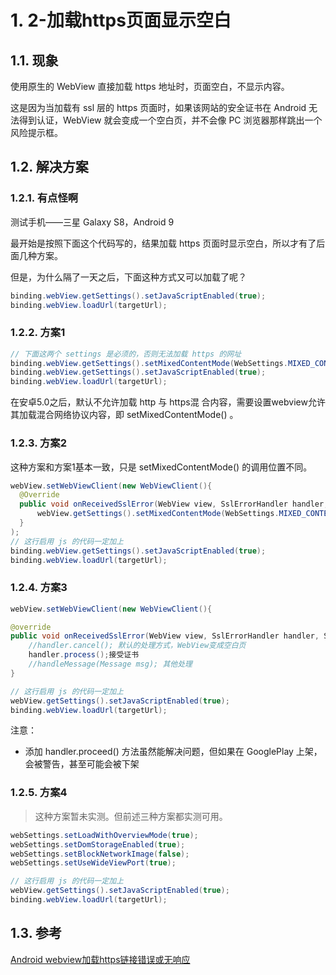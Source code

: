 # 1. 2-加载https页面显示空白

## 1.1. 现象

使用原生的 WebView 直接加载 https 地址时，页面空白，不显示内容。

这是因为当加载有 ssl 层的 https 页面时，如果该网站的安全证书在 Android 无法得到认证，WebView 就会变成一个空白页，并不会像 PC 浏览器那样跳出一个风险提示框。

## 1.2. 解决方案

### 1.2.1. 有点怪啊

测试手机——三星 Galaxy S8，Android 9

最开始是按照下面这个代码写的，结果加载 https 页面时显示空白，所以才有了后面几种方案。

但是，为什么隔了一天之后，下面这种方式又可以加载了呢？

```java
binding.webView.getSettings().setJavaScriptEnabled(true);
binding.webView.loadUrl(targetUrl);
```

### 1.2.2. 方案1

```java
// 下面这两个 settings 是必须的，否则无法加载 https 的网址
binding.webView.getSettings().setMixedContentMode(WebSettings.MIXED_CONTENT_ALWAYS_ALLOW);
binding.webView.getSettings().setJavaScriptEnabled(true);
binding.webView.loadUrl(targetUrl);
```

在安卓5.0之后，默认不允许加载 http 与 https混 合内容，需要设置webview允许其加载混合网络协议内容，即 setMixedContentMode() 。

### 1.2.3. 方案2

这种方案和方案1基本一致，只是 setMixedContentMode() 的调用位置不同。

```java
webView.setWebViewClient(new WebViewClient(){
  @Override
  public void onReceivedSslError(WebView view, SslErrorHandler handler, SslError error){
      webView.getSettings().setMixedContentMode(WebSettings.MIXED_CONTENT_ALWAYS_ALLOW);
  }
);
// 这行启用 js 的代码一定加上
binding.webView.getSettings().setJavaScriptEnabled(true);
binding.webView.loadUrl(targetUrl);
```

### 1.2.4. 方案3

```java
webView.setWebViewClient(new WebViewClient(){

@override
public void onReceivedSslError(WebView view, SslErrorHandler handler, SslError error){
    //handler.cancel(); 默认的处理方式，WebView变成空白页
    handler.process();接受证书
    //handleMessage(Message msg); 其他处理
}

// 这行启用 js 的代码一定加上
webView.getSettings().setJavaScriptEnabled(true);
binding.webView.loadUrl(targetUrl);
```

注意：

* 添加 handler.proceed() 方法虽然能解决问题，但如果在 GooglePlay 上架，会被警告，甚至可能会被下架

### 1.2.5. 方案4

> 这种方案暂未实测。但前述三种方案都实测可用。

```java
webSettings.setLoadWithOverviewMode(true);
webSettings.setDomStorageEnabled(true);
webSettings.setBlockNetworkImage(false);
webSettings.setUseWideViewPort(true);

// 这行启用 js 的代码一定加上
webView.getSettings().setJavaScriptEnabled(true);
binding.webView.loadUrl(targetUrl);
```

## 1.3. 参考

[Android webview加载https链接错误或无响应](https://blog.csdn.net/u014727709/article/details/78968141)